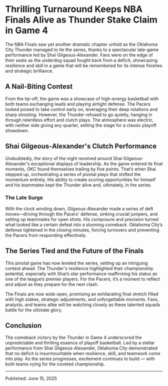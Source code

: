 # Thrilling Turnaround Keeps NBA Finals Alive as Thunder Stake Claim in Game 4

The NBA Finals saw yet another dramatic chapter unfold as the Oklahoma City Thunder managed to tie the series, thanks to a spectacular late-game performance led by Shai Gilgeous-Alexander. Fans were on the edge of their seats as the underdog squad fought back from a deficit, showcasing resilience and skill in a game that will be remembered for its intense finishes and strategic brilliance.

## A Nail-Biting Contest

From the tip-off, the game was a showcase of high-energy basketball with both teams exchanging leads and playing airtight defense. The Pacers looked poised to take control early on, leveraging their deep rotations and sharp shooting. However, the Thunder refused to go quietly, hanging in through relentless effort and clutch plays. The atmosphere was electric, with neither side giving any quarter, setting the stage for a classic playoff showdown.

## Shai Gilgeous-Alexander's Clutch Performance

Undoubtedly, the story of the night revolved around Shai Gilgeous-Alexander's exceptional displays of leadership. As the game entered its final moments, OKC found themselves trailing by five points. That’s when Shai stepped up, orchestrating a series of pivotal plays that shifted the momentum entirely. His ability to create scoring opportunities for himself and his teammates kept the Thunder alive and, ultimately, in the series.

### The Late Surge

With the clock winding down, Gilgeous-Alexander made a series of deft moves—driving through the Pacers' defense, sinking crucial jumpers, and setting up teammates for open shots. His composure and precision turned what looked like a certain defeat into a stunning comeback. Oklahoma City’s defense tightened in the closing minutes, forcing turnovers and preventing the Pacers from responding effectively.

## The Series Tied and the Future of the Finals

This pivotal game has now leveled the series, setting up an intriguing contest ahead. The Thunder's resilience highlighted their championship potential, especially with Shai’s star performance reaffirming his status as one of the league’s premier players. For the Pacers, it’s a moment to reflect and adjust as they prepare for the next clash.

The Finals are now wide open, promising an exhilarating final stretch filled with high stakes, strategic adjustments, and unforgettable moments. Fans, analysts, and teams alike will be watching closely as these talented squads battle for the ultimate glory.

## Conclusion

The comeback victory by the Thunder in Game 4 underscored the unpredictable and thrilling essence of playoff basketball. Led by a stellar performance from Shai Gilgeous-Alexander, Oklahoma City demonstrated that no deficit is insurmountable when resilience, skill, and teamwork come into play. As the series progresses, excitement continues to build — with both teams vying for the coveted championship.

---

Published: June 15, 2025
